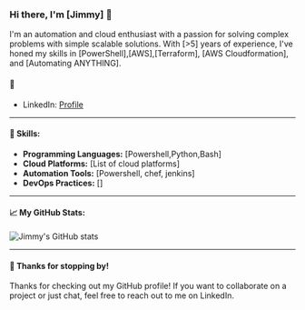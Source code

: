 ### Hi there, I'm [Jimmy] 👋

I'm an automation and cloud enthusiast with a passion for solving complex problems with simple scalable solutions. With [>5] years of experience, I've honed my skills in [PowerShell],[AWS],[Terraform], [AWS Cloudformation], and [Automating ANYTHING].


<!-- #### 🌱 I'm currently learning:

- [New technology 1](https://linktoresource.com): Description of new technology 1.
- [New technology 2](https://linktoresource.com): Description of new technology 2.
-->

#### 💬
- LinkedIn: [Profile](https://www.linkedin.com/in/jimmymoran/)
---

#### 🚀 Skills:

- **Programming Languages:** [Powershell,Python,Bash]
- **Cloud Platforms:** [List of cloud platforms]
- **Automation Tools:** [Powershell, chef, jenkins]
- **DevOps Practices:** []

---

#### 📈 My GitHub Stats:

![Jimmy's GitHub stats](https://github-readme-stats.vercel.app/api?username=JimmyIL&show_icons=true&theme=dracula)

---
#### 🎉 Thanks for stopping by!
Thanks for checking out my GitHub profile! If you want to collaborate on a project or just chat, feel free to reach out to me on LinkedIn.
